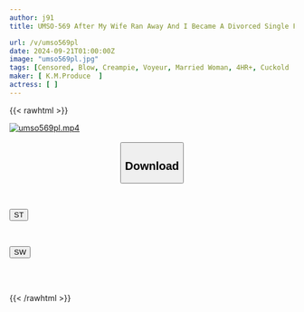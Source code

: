 ```yaml
---
author: j91
title: UMSO-569 After My Wife Ran Away And I Became A Divorced Single Father, I Unexpectedly Found Myself In A Popular Period!? A Compilation Of My Mom Friends In The Neighborhood Who Sympathized With My Pitiful Single-parent Family And Looked After Me In Various Ways, And I Ended Up Having An Affair In Broad Daylight With Them (6)

url: /v/umso569pl
date: 2024-09-21T01:00:00Z
image: "umso569pl.jpg"
tags: [Censored, Blow, Creampie, Voyeur, Married Woman, 4HR+, Cuckold	]
maker: [ K.M.Produce  ]
actress: [ ]
---
```



{{< rawhtml >}}

<div class="video" data-videoid="vL7lq6P37Xt446y">
    <a href="javascript:;">
        <img src="/v/umso569pl/umso569pl.jpg" width="WIDTH" height="HEIGHT" alt="umso569pl.mp4" loading="lazy">
    </a>
</div>

<script type="text/javascript" src="https://j91.asia/asset/on-demand-st.js"></script>

<br>
  <link rel="stylesheet" href="https://j91.asia/asset/bs5.css">
  
  <center>
  <button class="btn btn-primary" type="button" data-bs-toggle="collapse" data-bs-target=".multi-collapse" aria-expanded="false" aria-controls="multiCollapseExample1 multiCollapseExample2"><h2>Download</h2></button></center>
</p>
<div class="row">
  <div class="col">
    <div class="collapse multi-collapse" id="multiCollapseExample1">
      <div class="card card-body">
	      	      <br>
<div class="buttons">  
<p><a href="/v/umso569pl/st.html" target="_blank"><button class="btn-hover color-3"><i class="fa fa-download"></i> ST</button></a></p></div>
    </div>
  </div>
</div>
  <div class="col">
    <div class="collapse multi-collapse" id="multiCollapseExample2">
      <div class="card card-body">
	      <br>
<div class="buttons">
<p><a href="/v/umso569pl/sw.html" target="_blank"><button class="btn-hover color-2"><i class="fa fa-download"></i> SW</button></a></p></div>
<br><br>
      </div>
    </div>
  </div>
</div>

{{< /rawhtml >}}